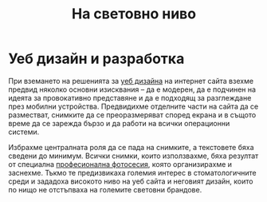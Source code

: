 ﻿---
layout: post
order: 7
rel: /about/krasivausmivka/web-design
service: /services/web-design
project: /portfolio/krasivausmivka
header: compact
display: subject postcard
title: На световно ниво
description: Уеб сайт, който по нищо не отстъпва на големите световни брандове.
summary: При вземането на решенията за уеб дизайна на интернет сайта взехме предвид няколко основни изисквания – да е модерен, да е подчинен на идеята за провокативно представяне и да е подходящ за разглеждане през мобилни устройства. Предвидихме отделните части на сайта да се разместват, снимките да се преоразмеряват според екрана и в същото време да се зарежда бързо и да работи на всички операционни системи. 
image: /business/krasivausmivka/web.jpg
preview: /business/krasivausmivka/web-preview.jpg
featured: true
featuredOrder: 20
---
# Уеб дизайн и разработка
При вземането на решенията за [уеб дизайна](./../../маркетинг/уеб-дизайн.html) на интернет сайта взехме предвид няколко основни изисквания – да е модерен, да е подчинен на идеята за провокативно представяне и да е подходящ за разглеждане през мобилни устройства. Предвидихме отделните части на сайта да се разместват, снимките да се преоразмеряват според екрана и в същото време да се зарежда бързо и да работи на всички операционни системи. 

Избрахме централната роля да се пада на снимките, а текстовете бяха сведени до минимум. Всички снимки, които използвахме, бяха резултат от специална [професионална фотосесия](./../../маркетинг/мултимедия.html), която организирахме и заснехме. Тъкмо те предизвикаха големия интерес в стоматологичните среди и зададоха високото ниво на уеб сайта и неговият дизайн, които по нищо не отстъпваха на големите световни брандове.